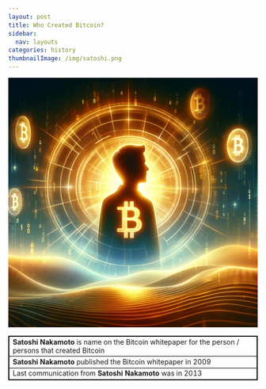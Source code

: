 ```yaml
---
layout: post
title: Who Created Bitcoin?
sidebar:
  nav: layouts
categories: history
thumbnailImage: /img/satoshi.png
---
```

![Mining Difficult 10 Minutes](/img/satoshi.png)

<table style="border: 1px solid black; border-collapse: collapse;">
  <tr style="border: 1px solid black;">
    <td style="border: 1px solid black;"><strong>Satoshi Nakamoto</strong> is name on the Bitcoin whitepaper for the person / persons that created Bitcoin</td>
  </tr>
  <tr style="border: 1px solid black;">
    <td style="border: 1px solid black;"><strong>Satoshi Nakamoto</strong> published the Bitcoin whitepaper in 2009</td>
  </tr>
  <tr style="border: 1px solid black;">
    <td style="border: 1px solid black;">Last communication from <strong>Satoshi Nakamoto</strong> was in 2013</td>
  </tr>
</table>
